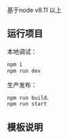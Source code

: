 基于node v8.11 以上

## 运行项目

本地调试：
```bash
npm i
npm run dev
```

生产发布：
```bash
npm run build、
npm run start
```

## 模板说明

<!-- 模板基于webpack4，
> 注意：目前未添加生产环境的koa配置 -->
